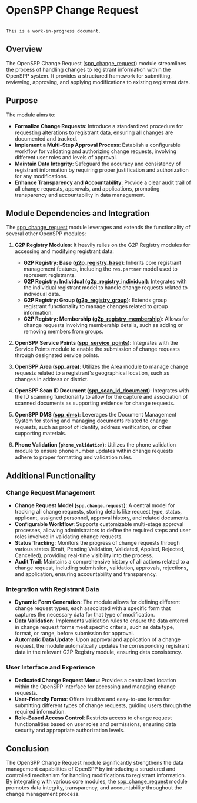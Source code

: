 # OpenSPP Change Request

```{warning}

This is a work-in-progress document.
```

## Overview

The OpenSPP Change Request ([spp_change_request](spp_change_request)) module streamlines the process of handling changes to registrant information within the OpenSPP system. It provides a structured framework for submitting, reviewing, approving, and applying modifications to existing registrant data.

## Purpose

The module aims to:

* **Formalize Change Requests**: Introduce a standardized procedure for requesting alterations to registrant data, ensuring all changes are documented and tracked.
* **Implement a Multi-Step Approval Process**: Establish a configurable workflow for validating and authorizing change requests, involving different user roles and levels of approval.
* **Maintain Data Integrity**: Safeguard the accuracy and consistency of registrant information by requiring proper justification and authorization for any modifications.
* **Enhance Transparency and Accountability**: Provide a clear audit trail of all change requests, approvals, and applications, promoting transparency and accountability in data management.

## Module Dependencies and Integration

The [spp_change_request](spp_change_request) module leverages and extends the functionality of several other OpenSPP modules:

1. **G2P Registry Modules**: It heavily relies on the G2P Registry modules for accessing and modifying registrant data:
    * **G2P Registry: Base ([g2p_registry_base](g2p_registry_base))**:  Inherits core registrant management features, including the `res.partner` model used to represent registrants.
    * **G2P Registry: Individual ([g2p_registry_individual](g2p_registry_individual))**:  Integrates with the individual registrant model to handle change requests related to individual data.
    * **G2P Registry: Group ([g2p_registry_group](g2p_registry_group))**:  Extends group registrant functionality to manage changes related to group information.
    * **G2P Registry: Membership ([g2p_registry_membership](g2p_registry_membership))**:  Allows for change requests involving membership details, such as adding or removing members from groups.

2. **OpenSPP Service Points ([spp_service_points](spp_service_points))**: Integrates with the Service Points module to enable the submission of change requests through designated service points.

3. **OpenSPP Area ([spp_area](spp_area))**: Utilizes the Area module to manage change requests related to a registrant's geographical location, such as changes in address or district. 

4. **OpenSPP Scan ID Document ([spp_scan_id_document](spp_scan_id_document))**: Integrates with the ID scanning functionality to allow for the capture and association of scanned documents as supporting evidence for change requests.

5. **OpenSPP DMS ([spp_dms](spp_dms))**: Leverages the Document Management System for storing and managing documents related to change requests, such as proof of identity, address verification, or other supporting materials. 

6. **Phone Validation (`phone_validation`)**: Utilizes the phone validation module to ensure phone number updates within change requests adhere to proper formatting and validation rules.

## Additional Functionality

### Change Request Management

* **Change Request Model (`spp.change.request`)**: A central model for tracking all change requests, storing details like request type, status, applicant, assigned personnel, approval history, and related documents. 
* **Configurable Workflow**: Supports customizable multi-stage approval processes, allowing administrators to define the required steps and user roles involved in validating change requests.
* **Status Tracking**: Monitors the progress of change requests through various states (Draft, Pending Validation, Validated, Applied, Rejected, Cancelled), providing real-time visibility into the process. 
* **Audit Trail**:  Maintains a comprehensive history of all actions related to a change request, including submission, validation, approvals, rejections, and application, ensuring accountability and transparency.

### Integration with Registrant Data

* **Dynamic Form Generation**:  The module allows for defining different change request types, each associated with a specific form that captures the necessary data for that type of modification.
* **Data Validation**: Implements validation rules to ensure the data entered in change request forms meet specific criteria, such as data type, format, or range, before submission for approval. 
* **Automatic Data Update**:  Upon approval and application of a change request, the module automatically updates the corresponding registrant data in the relevant G2P Registry module, ensuring data consistency.

### User Interface and Experience

* **Dedicated Change Request Menu**:  Provides a centralized location within the OpenSPP interface for accessing and managing change requests.
* **User-Friendly Forms**:  Offers intuitive and easy-to-use forms for submitting different types of change requests, guiding users through the required information.
* **Role-Based Access Control**: Restricts access to change request functionalities based on user roles and permissions, ensuring data security and appropriate authorization levels.

## Conclusion

The OpenSPP Change Request module significantly strengthens the data management capabilities of OpenSPP by introducing a structured and controlled mechanism for handling modifications to registrant information.  By integrating with various core modules, the [spp_change_request](spp_change_request) module promotes data integrity, transparency, and accountability throughout the change management process. 
